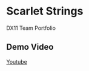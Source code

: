 # Scarlet Strings
DX11 Team Portfolio

## Demo Video
[Youtube](https://www.youtube.com/watch?v=aNyOjSCAHnc)

